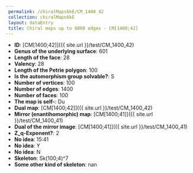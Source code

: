 ```yaml
--- 
 permalink: /chiralMaps6kE/CM_1400_42 
 collection: chiralMaps6kE
 layout: dataEntry
 title: Chiral maps up to 6000 edges - CM[1400;42]
---
```


- **ID**: [CM[1400;42]]({{ site.url }}/test/CM_1400_42)
- **Genus of the underlying surface**: 601
- **Length of the face**: 28
- **Valency**: 28
- **Length of the Petrie polygon**: 100
- **Is the automorphism group solvable?**: S
- **Number of vertices**: 100
- **Number of edges**: 1400
- **Number of faces**: 100
- **The map is self-**: Du
- **Dual map**: [CM[1400;42]]({{ site.url }}/test/CM_1400_42)
- **Mirror (enantihomorphic) map**: [CM[1400;41]]({{ site.url }}/test/CM_1400_41)
- **Dual of the mirror image**: [CM[1400;41]]({{ site.url }}/test/CM_1400_41)
- **Z_q-Exponent?**: 2
- **No idea**:  15:41
- **No idea**: Y
- **No idea**: N
- **Skeleton**: Sk(100;4)^7
- **Some other kind of skeleton**: nan
